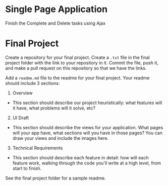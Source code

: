 # Single Page Application
Finish the Complete and Delete tasks using Ajax

# Final Project
Create a repository for your final project. Create a `.txt` file in the final project folder with the link to your repository in it. Commit the file, push it, and make a pull request on this repository so that we have the links.

Add a `readme.md` file to the readme for your final project. Your readme should include 3 sections:

1. Overview
  - This section should describe our project heuristically: what features will it have, what problems will it solve, etc?
2. UI Draft
  - This section should describe the views for your application. What pages will your app have, what sections will you have in those pages? You can draw your views and include the images here.
3. Technical Requirements
  - This section should describe each feature in detail: how will each feature work, walking through the code you'll write at a high level, from start to finish.

See the final project folder for a sample readme.

